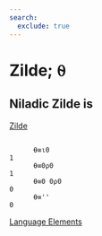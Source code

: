 ```yaml
---
search:
  exclude: true
---
```






<h1 class="heading"><span class="name">Zilde;</span> <span class="command">⍬</span></h1>


## Niladic Zilde is


[Zilde](../primitive-functions/zilde.md)
```apl

      ⍬≡⍳0
1
      ⍬≡0⍴0
1
      ⍬≡0 0⍴0
0
      ⍬≡''
0

```


[Language Elements](./language-elements.md)


